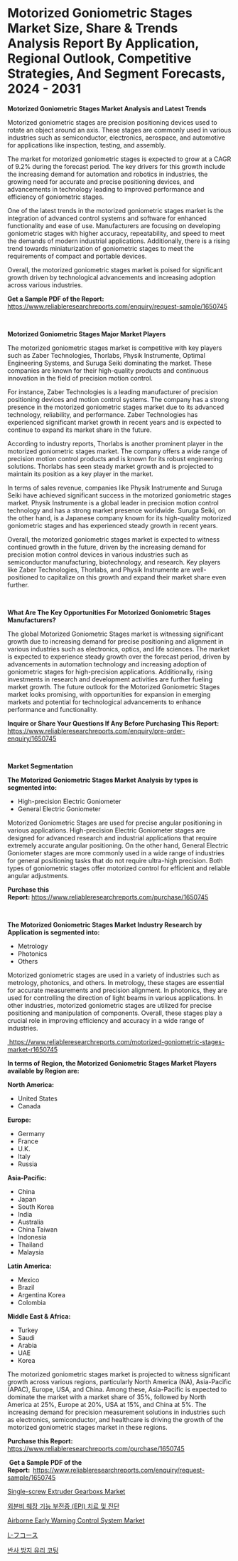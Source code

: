 <p><h1>Motorized Goniometric Stages Market Size, Share & Trends Analysis Report By Application, Regional Outlook, Competitive Strategies, And Segment Forecasts, 2024 - 2031</h1></p><p><strong>Motorized Goniometric Stages Market Analysis and Latest Trends</strong></p>
<p><p>Motorized goniometric stages are precision positioning devices used to rotate an object around an axis. These stages are commonly used in various industries such as semiconductor, electronics, aerospace, and automotive for applications like inspection, testing, and assembly.</p><p>The market for motorized goniometric stages is expected to grow at a CAGR of 9.2% during the forecast period. The key drivers for this growth include the increasing demand for automation and robotics in industries, the growing need for accurate and precise positioning devices, and advancements in technology leading to improved performance and efficiency of goniometric stages.</p><p>One of the latest trends in the motorized goniometric stages market is the integration of advanced control systems and software for enhanced functionality and ease of use. Manufacturers are focusing on developing goniometric stages with higher accuracy, repeatability, and speed to meet the demands of modern industrial applications. Additionally, there is a rising trend towards miniaturization of goniometric stages to meet the requirements of compact and portable devices.</p><p>Overall, the motorized goniometric stages market is poised for significant growth driven by technological advancements and increasing adoption across various industries.</p></p>
<p><strong>Get a Sample PDF of the Report:&nbsp;</strong> <a href="https://www.reliableresearchreports.com/enquiry/request-sample/1650745">https://www.reliableresearchreports.com/enquiry/request-sample/1650745</a></p>
<p>&nbsp;</p>
<p><strong>Motorized Goniometric Stages Major Market Players</strong></p>
<p><p>The motorized goniometric stages market is competitive with key players such as Zaber Technologies, Thorlabs, Physik Instrumente, Optimal Engineering Systems, and Suruga Seiki dominating the market. These companies are known for their high-quality products and continuous innovation in the field of precision motion control.</p><p>For instance, Zaber Technologies is a leading manufacturer of precision positioning devices and motion control systems. The company has a strong presence in the motorized goniometric stages market due to its advanced technology, reliability, and performance. Zaber Technologies has experienced significant market growth in recent years and is expected to continue to expand its market share in the future.</p><p>According to industry reports, Thorlabs is another prominent player in the motorized goniometric stages market. The company offers a wide range of precision motion control products and is known for its robust engineering solutions. Thorlabs has seen steady market growth and is projected to maintain its position as a key player in the market.</p><p>In terms of sales revenue, companies like Physik Instrumente and Suruga Seiki have achieved significant success in the motorized goniometric stages market. Physik Instrumente is a global leader in precision motion control technology and has a strong market presence worldwide. Suruga Seiki, on the other hand, is a Japanese company known for its high-quality motorized goniometric stages and has experienced steady growth in recent years.</p><p>Overall, the motorized goniometric stages market is expected to witness continued growth in the future, driven by the increasing demand for precision motion control devices in various industries such as semiconductor manufacturing, biotechnology, and research. Key players like Zaber Technologies, Thorlabs, and Physik Instrumente are well-positioned to capitalize on this growth and expand their market share even further.</p></p>
<p>&nbsp;</p>
<p><strong>What Are The Key Opportunities For Motorized Goniometric Stages Manufacturers?</strong></p>
<p><p>The global Motorized Goniometric Stages market is witnessing significant growth due to increasing demand for precise positioning and alignment in various industries such as electronics, optics, and life sciences. The market is expected to experience steady growth over the forecast period, driven by advancements in automation technology and increasing adoption of goniometric stages for high-precision applications. Additionally, rising investments in research and development activities are further fueling market growth. The future outlook for the Motorized Goniometric Stages market looks promising, with opportunities for expansion in emerging markets and potential for technological advancements to enhance performance and functionality.</p></p>
<p><strong>Inquire or Share Your Questions If Any Before Purchasing This Report:</strong> <a href="https://www.reliableresearchreports.com/enquiry/pre-order-enquiry/1650745">https://www.reliableresearchreports.com/enquiry/pre-order-enquiry/1650745</a></p>
<p>&nbsp;</p>
<p><strong>Market Segmentation</strong></p>
<p><strong>The Motorized Goniometric Stages Market Analysis by types is segmented into:</strong></p>
<p><ul><li>High-precision Electric Goniometer</li><li>General Electric Goniometer</li></ul></p>
<p><p>Motorized Goniometric Stages are used for precise angular positioning in various applications. High-precision Electric Goniometer stages are designed for advanced research and industrial applications that require extremely accurate angular positioning. On the other hand, General Electric Goniometer stages are more commonly used in a wide range of industries for general positioning tasks that do not require ultra-high precision. Both types of goniometric stages offer motorized control for efficient and reliable angular adjustments.</p></p>
<p><strong>Purchase this Report:&nbsp;</strong><a href="https://www.reliableresearchreports.com/purchase/1650745">https://www.reliableresearchreports.com/purchase/1650745</a></p>
<p>&nbsp;</p>
<p><strong>The Motorized Goniometric Stages Market Industry Research by Application is segmented into:</strong></p>
<p><ul><li>Metrology</li><li>Photonics</li><li>Others</li></ul></p>
<p><p>Motorized goniometric stages are used in a variety of industries such as metrology, photonics, and others. In metrology, these stages are essential for accurate measurements and precision alignment. In photonics, they are used for controlling the direction of light beams in various applications. In other industries, motorized goniometric stages are utilized for precise positioning and manipulation of components. Overall, these stages play a crucial role in improving efficiency and accuracy in a wide range of industries.</p></p>
<p><a href="https://www.reliableresearchreports.com/motorized-goniometric-stages-market-r1650745">&nbsp;https://www.reliableresearchreports.com/motorized-goniometric-stages-market-r1650745</a></p>
<p><strong>In terms of Region, the Motorized Goniometric Stages Market Players available by Region are:</strong></p>
<p>
    <p> <strong> North America: </strong>
        <ul>
            <li>United States</li>
            <li>Canada</li>
        </ul>
        </p> 
    <p> <strong> Europe: </strong>
        <ul>
            <li>Germany</li>
            <li>France</li>
            <li>U.K.</li>
            <li>Italy</li>
            <li>Russia</li>
        </ul>
        </p> 
    <p> <strong> Asia-Pacific: </strong>
        <ul>
            <li>China</li>
            <li>Japan</li>
            <li>South Korea</li>
            <li>India</li>
            <li>Australia</li>
            <li>China Taiwan</li>
            <li>Indonesia</li>
            <li>Thailand</li>
            <li>Malaysia</li>
        </ul>
        </p> 
    <p> <strong> Latin America: </strong>
        <ul>
            <li>Mexico</li>
            <li>Brazil</li>
            <li>Argentina Korea</li>
            <li>Colombia</li>
        </ul>
        </p> 
    <p> <strong> Middle East & Africa: </strong>
        <ul>
            <li>Turkey</li>
            <li>Saudi</li>
            <li>Arabia</li>
            <li>UAE</li>
            <li>Korea</li>
        </ul>
    </p>
    </p>
<p><p>The motorized goniometric stages market is projected to witness significant growth across various regions, particularly North America (NA), Asia-Pacific (APAC), Europe, USA, and China. Among these, Asia-Pacific is expected to dominate the market with a market share of 35%, followed by North America at 25%, Europe at 20%, USA at 15%, and China at 5%. The increasing demand for precision measurement solutions in industries such as electronics, semiconductor, and healthcare is driving the growth of the motorized goniometric stages market in these regions.</p></p>
<p><strong>Purchase this Report: </strong><a href="https://www.reliableresearchreports.com/purchase/1650745">https://www.reliableresearchreports.com/purchase/1650745</a></p>
<p>&nbsp;<strong>Get a Sample PDF of the Report:&nbsp;&nbsp;</strong><a href="https://www.reliableresearchreports.com/enquiry/request-sample/1650745">https://www.reliableresearchreports.com/enquiry/request-sample/1650745</a></p>
<p><strong></strong></p>
<p><p><a href="https://github.com/Valeridd446677/Market-Research-Report-List-1/blob/main/single-screw-extruder-gearboxs-market.md">Single-screw Extruder Gearboxs Market</a></p><p><a href="https://medium.com/@christopherorp895/%EC%99%B8%EB%B6%84%EB%B9%84-%EC%B7%8C%EC%9E%A5-%EB%B6%80%EC%A1%B1%EC%A6%9D-epi-%EC%B9%98%EB%A3%8C-%EB%B0%8F-%EC%A7%84%EB%8B%A8-%EC%8B%9C%EC%9E%A5-%EC%84%B1%EA%B3%B5%EC%A0%81%EC%9D%B8-%EB%B9%84%EC%A6%88%EB%8B%88%EC%8A%A4-%EC%A0%84%EB%9E%B5%EC%9D%98-%EA%B4%80%EA%B1%B4-2031%EB%85%84%EA%B9%8C%EC%A7%80-%EC%98%88%EC%B8%A1-7bf258fbe9bb">외분비 췌장 기능 부전증 (EPI) 치료 및 진단</a></p><p><a href="https://github.com/IzaiahBartell/Market-Research-Report-List-1/blob/main/airborne-early-warning-control-system-market.md">Airborne Early Warning Control System Market</a></p><p><a href="https://github.com/Alenaieme/Market-Research-Report-List-1/blob/main/706487194447.md">L-フコース</a></p><p><a href="https://github.com/Evans21Bill/Market-Research-Report-List-1/blob/main/350310986086.md">반사 방지 유리 코팅</a></p></p>
